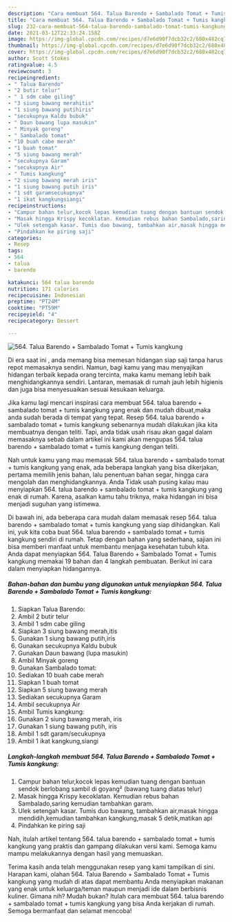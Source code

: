 ```yaml
---
description: "Cara membuat 564. Talua Barendo + Sambalado Tomat + Tumis kangkung yang lezat Untuk Jualan"
title: "Cara membuat 564. Talua Barendo + Sambalado Tomat + Tumis kangkung yang lezat Untuk Jualan"
slug: 232-cara-membuat-564-talua-barendo-sambalado-tomat-tumis-kangkung-yang-lezat-untuk-jualan
date: 2021-03-12T22:33:24.158Z
image: https://img-global.cpcdn.com/recipes/d7e6d90f7dcb32c2/680x482cq70/564-talua-barendo-sambalado-tomat-tumis-kangkung-foto-resep-utama.jpg
thumbnail: https://img-global.cpcdn.com/recipes/d7e6d90f7dcb32c2/680x482cq70/564-talua-barendo-sambalado-tomat-tumis-kangkung-foto-resep-utama.jpg
cover: https://img-global.cpcdn.com/recipes/d7e6d90f7dcb32c2/680x482cq70/564-talua-barendo-sambalado-tomat-tumis-kangkung-foto-resep-utama.jpg
author: Scott Stokes
ratingvalue: 4.5
reviewcount: 3
recipeingredient:
- " Talua Barendo"
- "2 butir telur"
- " 1 sdm cabe giling"
- "3 siung bawang merahitis"
- "1 siung bawang putihiris"
- "secukupnya Kaldu bubuk"
- " Daun bawang lupa masukin"
- " Minyak goreng"
- " Sambalado tomat"
- "10 buah cabe merah"
- "1 buah tomat"
- "5 siung bawang merah"
- "secukupnya Garam"
- "secukupnya Air"
- " Tumis kangkung"
- "2 siung bawang merah iris"
- "1 siung bawang putih iris"
- "1 sdt garamsecukupnya"
- "1 ikat kangkungsiangi"
recipeinstructions:
- "Campur bahan telur,kocok lepas kemudian tuang dengan bantuan sendok berlobang sambil di goyang² (bawang tuang diatas telur)"
- "Masak hingga Krispy kecoklatan. Kemudian rebus bahan Sambalado,saring kemudian tambahkan garam."
- "Ulek setengah kasar. Tumis duo bawang, tambahkan air,masak hingga mendidih,kemudian tambahkan kangkung,masak 5 detik,matikan api"
- "Pindahkan ke piring saji"
categories:
- Resep
tags:
- 564
- talua
- barendo

katakunci: 564 talua barendo 
nutrition: 171 calories
recipecuisine: Indonesian
preptime: "PT24M"
cooktime: "PT59M"
recipeyield: "4"
recipecategory: Dessert

---
```



![564. Talua Barendo + Sambalado Tomat + Tumis kangkung](https://img-global.cpcdn.com/recipes/d7e6d90f7dcb32c2/680x482cq70/564-talua-barendo-sambalado-tomat-tumis-kangkung-foto-resep-utama.jpg)

Di era  saat ini , anda memang bisa memesan hidangan siap saji tanpa harus repot memasaknya sendiri. Namun, bagi kamu yang mau menyajikan hidangan terbaik kepada orang tercinta, maka kamu memang lebih baik menghidangkannya sendiri. Lantaran, memasak di rumah jauh lebih higienis dan juga bisa menyesuaikan sesuai kesukaan keluarga.

Jika kamu lagi mencari inspirasi cara membuat 564. talua barendo + sambalado tomat + tumis kangkung yang enak dan mudah dibuat,maka anda sudah berada di tempat yang tepat. Resep 564. talua barendo + sambalado tomat + tumis kangkung  sebenarnya mudah dilakukan jika kita membuatnya dengan teliti. Tapi, anda tidak usah risau akan gagal dalam memasaknya 
sebab dalam artikel ini kami akan mengupas 564. talua barendo + sambalado tomat + tumis kangkung dengan teliti.  



Nah untuk kamu yang mau memasak 564. talua barendo + sambalado tomat + tumis kangkung yang enak, ada beberapa langkah yang bisa dikerjakan, pertama memilih jenis bahan, lalu penentuan bahan segar, hingga cara mengolah dan menghidangkannya. Anda Tidak usah pusing kalau mau menyiapkan 564. talua barendo + sambalado tomat + tumis kangkung yang enak di rumah. Karena, asalkan kamu  tahu triknya, maka hidangan ini bisa menjadi suguhan yang istimewa.

Di bawah ini, ada beberapa cara mudah dalam memasak resep 564. talua barendo + sambalado tomat + tumis kangkung yang siap dihidangkan. Kali ini, yuk kita coba buat 564. talua barendo + sambalado tomat + tumis kangkung sendiri di rumah. Tetap dengan bahan yang sederhana, sajian ini bisa memberi manfaat untuk membantu menjaga kesehatan tubuh kita. Anda dapat menyiapkan 564. Talua Barendo + Sambalado Tomat + Tumis kangkung memakai 19 bahan dan 4 langkah pembuatan. Berikut ini cara dalam menyiapkan hidangannya.

<!--inarticleads1-->

##### Bahan-bahan dan bumbu yang digunakan untuk menyiapkan 564. Talua Barendo + Sambalado Tomat + Tumis kangkung:

1. Siapkan  Talua Barendo:
1. Ambil 2 butir telur
1. Ambil  1 sdm cabe giling
1. Siapkan 3 siung bawang merah,itis
1. Gunakan 1 siung bawang putih,iris
1. Gunakan secukupnya Kaldu bubuk
1. Gunakan  Daun bawang (lupa masukin)
1. Ambil  Minyak goreng
1. Gunakan  Sambalado tomat:
1. Sediakan 10 buah cabe merah
1. Siapkan 1 buah tomat
1. Siapkan 5 siung bawang merah
1. Sediakan secukupnya Garam
1. Ambil secukupnya Air
1. Ambil  Tumis kangkung:
1. Gunakan 2 siung bawang merah, iris
1. Gunakan 1 siung bawang putih, iris
1. Ambil 1 sdt garam/secukupnya
1. Ambil 1 ikat kangkung,siangi




<!--inarticleads2-->

##### Langkah-langkah membuat 564. Talua Barendo + Sambalado Tomat + Tumis kangkung:

1. Campur bahan telur,kocok lepas kemudian tuang dengan bantuan sendok berlobang sambil di goyang² (bawang tuang diatas telur)
1. Masak hingga Krispy kecoklatan. Kemudian rebus bahan Sambalado,saring kemudian tambahkan garam.
1. Ulek setengah kasar. Tumis duo bawang, tambahkan air,masak hingga mendidih,kemudian tambahkan kangkung,masak 5 detik,matikan api
1. Pindahkan ke piring saji




Nah, itulah artikel tentang  564. talua barendo + sambalado tomat + tumis kangkung  yang praktis dan gampang dilakukan versi kami. Semoga kamu mampu melakukannya dengan hasil yang memuaskan. 

Terima kasih anda telah menggunakan resep yang kami tampilkan di sini. Harapan kami, olahan  564. Talua Barendo + Sambalado Tomat + Tumis kangkung yang mudah di atas dapat membantu Anda menyiapkan makanan yang enak untuk keluarga/teman maupun menjadi ide dalam berbisnis kuliner. Gimana nih? Mudah bukan? Itulah cara membuat 564. talua barendo + sambalado tomat + tumis kangkung yang bisa Anda kerjakan di rumah. Semoga bermanfaat dan selamat mencoba!

